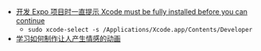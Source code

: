 - [开发 Expo 项目时一直提示 Xcode must be fully installed before you can continue](https://github.com/expo/expo/issues/21727)
	- `sudo xcode-select -s /Applications/Xcode.app/Contents/Developer`
- [学习如何制作让人产生情感的动画](https://animations.dev/)